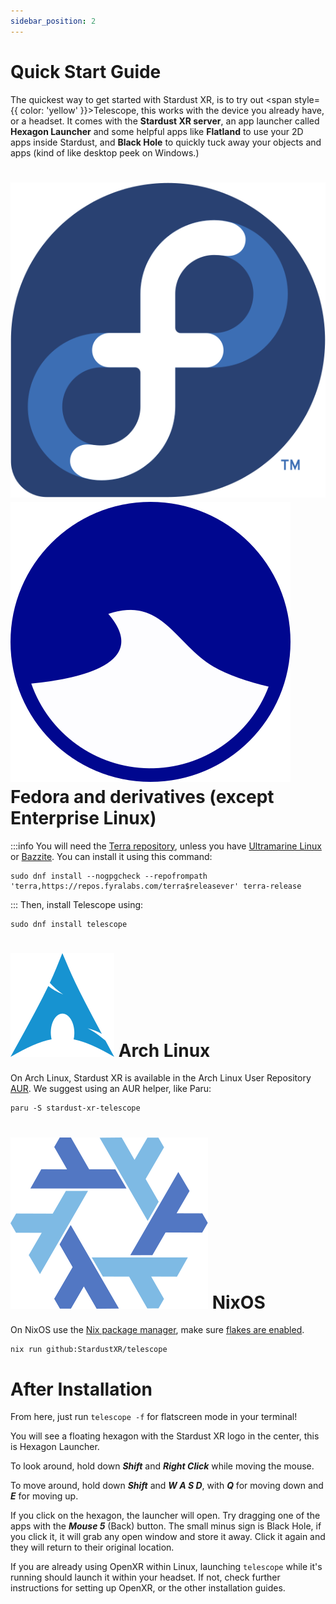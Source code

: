 ```yaml
---
sidebar_position: 2
---
```


# Quick Start Guide  

The quickest way to get started with Stardust XR, is to try out <span style={{ color: 'yellow' }}>Telescope</span>, this works with the device you already have, or a headset. It comes with the **Stardust XR server**, an app launcher called **Hexagon Launcher** and some helpful apps like **Flatland** to use your 2D apps inside Stardust,  and **Black Hole** to quickly tuck away your objects and apps (kind of like desktop peek on Windows.)
<h1>
  <img 
    src="/img/docs/Fedora_logo.svg" 
    alt="Fedora Logo" 
    style={{ verticalAlign: 'middle', height: '1em', marginRight: '0.5em' }} 
  />
  <img 
    src="/img/docs/ultramarine-logo.svg" 
    alt="Ultramarine Logo" 
    style={{ verticalAlign: 'middle', height: '1em', marginRight: '0.5em' }} 
  />
  Fedora and derivatives (except Enterprise Linux)
</h1>

:::info
You will need the [Terra repository](https://terra.fyralabs.com/), unless you have [Ultramarine Linux](https://ultramarine-linux.org) or [Bazzite](https://bazzite.gg). You can install it using this command:
```
sudo dnf install --nogpgcheck --repofrompath 'terra,https://repos.fyralabs.com/terra$releasever' terra-release
```
:::
Then, install Telescope using:
```
sudo dnf install telescope 
``` 
<h1>
  <img src="/img/docs/arch.png" alt="Logo" style={{ verticalAlign: 'middle', height: '1em', marginRight: '0.5em' }} />
  Arch Linux 
</h1>

On Arch Linux, Stardust XR is available in the Arch Linux User Repository [AUR](https://aur.archlinux.org/packages/stardust-xr-telescope). We suggest using an AUR helper, like Paru:
```
paru -S stardust-xr-telescope
```
<h1>
  <img src="/img/docs/nixos.svg" alt="Logo" style={{ verticalAlign: 'middle', height: '1em', marginRight: '0.5em' }} />
  NixOS 
</h1>

On NixOS use the [Nix package manager](https://nixos.org/download/#nix-install-linux), make sure [flakes are enabled](https://nixos.wiki/wiki/flakes).
```
nix run github:StardustXR/telescope
```
# After Installation
From here, just run `telescope -f` for flatscreen mode in your terminal!

You will see a floating hexagon with the Stardust XR logo in the center, this is Hexagon Launcher.


To look around, hold down ***Shift*** and ***Right Click*** while moving the mouse.

To move around, hold down ***Shift*** and ***W A S D***, with ***Q*** for moving down and ***E*** for moving up.

If you click on the hexagon, the launcher will open. Try dragging one of the apps with the ***Mouse 5*** (Back) button. The small minus sign is Black Hole, if you click it, it will grab any open window and store it away. Click it again and they will return to their original location.

If you are already using OpenXR within Linux, launching `telescope` while it's running should launch it within your headset. If not, check further instructions for setting up OpenXR, or the other installation guides. 
